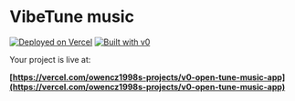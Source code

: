 # VibeTune music


[![Deployed on Vercel](https://img.shields.io/badge/Deployed%20on-Vercel-black?style=for-the-badge&logo=vercel)](https://vercel.com/owencz1998s-projects/v0-open-tune-music-app)
[![Built with v0](https://img.shields.io/badge/Built%20with-v0.app-black?style=for-the-badge)](https://v0.app/chat/projects/vE1M4v5M4Il)


Your project is live at:

**[https://vercel.com/owencz1998s-projects/v0-open-tune-music-app](https://vercel.com/owencz1998s-projects/v0-open-tune-music-app)**


